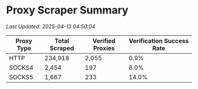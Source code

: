 # Proxy Scraper Summary

_Last Updated: 2025-04-13 04:50:04_

| Proxy Type | Total Scraped | Verified Proxies | Verification Success Rate |
|------------|--------------|------------------|--------------------------|
| HTTP | 234,918 | 2,055 | 0.9% |
| SOCKS4 | 2,454 | 197 | 8.0% |
| SOCKS5 | 1,667 | 233 | 14.0% |

